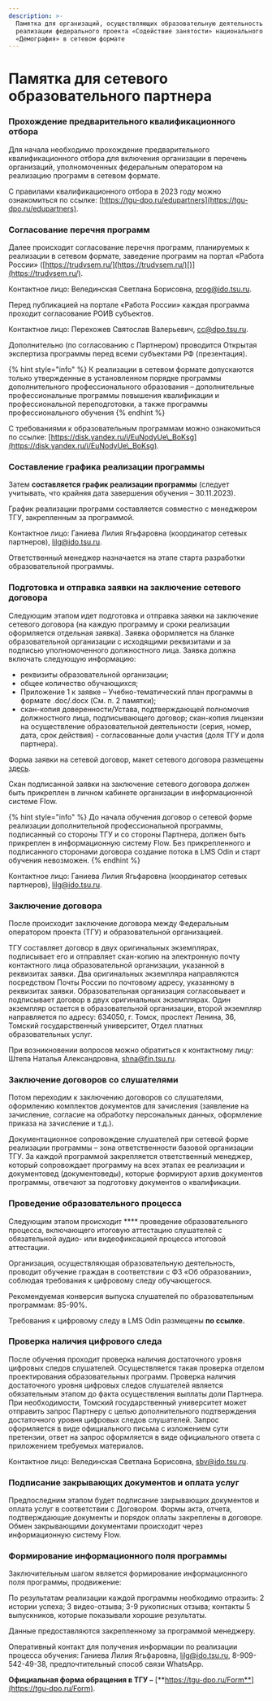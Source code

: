 ```yaml
---
description: >-
  Памятка для организаций, осуществляющих образовательную деятельность в рамках
  реализации федерального проекта «Содействие занятости» национального проекта
  «Демография» в сетевом формате
---
```


# Памятка для сетевого образовательного партнера

### П**рохождение предварительного квалификационного отбора**

Для начала необходимо прохождение предварительного квалификационного отбора для включения организации в перечень организаций, уполномоченных федеральным оператором на реализацию программ в сетевом формате.

С правилами квалификационного отбора в 2023 году можно ознакомиться по ссылке: [https://tgu-dpo.ru/edupartners](https://tgu-dpo.ru/edupartners).

### **Согласование перечня программ**

Далее происходит согласование перечня программ, планируемых к реализации в сетевом формате, заведение программ на портал «Работа России» ([https://trudvsem.ru/](https://trudvsem.ru/)[)](https://trudvsem.ru/).

Контактное лицо: Велединская Светлана Борисовна, [prog@ido.tsu.ru](mailto:prog@ido.tsu.ru).

Перед публикацией на портале «Работа России» каждая программа проходит согласование РОИВ субъектов.&#x20;

Контактное лицо: Перехожев Святослав Валерьевич, [cc@dpo.tsu.ru](mailto:cc@dpo.tsu.ru).

Дополнительно (по согласованию с Партнером) проводится Открытая экспертиза программы перед всеми субъектами РФ (презентация).

{% hint style="info" %}
К реализации в сетевом формате допускаются только утвержденные в установленном порядке программы дополнительного профессионального образования – дополнительные профессиональные программы повышения квалификации и профессиональной переподготовки, а также программы профессионального обучения
{% endhint %}

С требованиями к образовательным программам можно ознакомиться по ссылке: [https://disk.yandex.ru/i/EuNodyUe\_BoKsg](https://disk.yandex.ru/i/EuNodyUe\_BoKsg).

### Составление графика реализации программы

Затем **составляется график реализации программы** (следует учитывать, что крайняя дата завершения обучения – 30.11.2023).

График реализации программ составляется совместно с менеджером ТГУ, закрепленным за программой.

Контактное лицо: Ганиева Лилия Ягьфаровна (координатор сетевых партнеров), [lilg@ido.tsu.ru](mailto:lilg@ido.tsu.ru).

Ответственный менеджер назначается на этапе старта разработки образовательной программы.

### Подготовка и отправка заявки на заключение сетевого договора

Следующим этапом идет подготовка и отправка заявки на заключение сетевого договора (на каждую программу и сроки реализации оформляется отдельная заявка). Заявка оформляется на бланке образовательной организации с исходящими реквизитами и за подписью уполномоченного должностного лица. Заявка должна включать следующую информацию:

* реквизиты образовательной организации;&#x20;
* общее количество обучающихся;
* Приложение 1 к заявке – Учебно-тематический план программы в формате .doc/.docx (См. п. 2 памятки);
* скан-копия доверенности/Устава, подтверждающей полномочия должностного лица, подписывающего договор; скан-копия лицензии на осуществление образовательной деятельности (серия, номер, дата, срок действия) - согласованные доли участия (доля ТГУ и доля партнера).

Форма заявки на сетевой договор, макет сетевого договора размещены [здесь](https://disk.yandex.ru/client/disk/%D0%94%D0%B5%D0%BC%D0%BE%D0%B3%D1%80%D0%B0%D1%84%D0%B8%D1%8F%202022/%D0%A1%D0%B5%D1%82%D0%B5%D0%B2%D0%BE%D0%B5%20%D0%B2%D0%B7%D0%B0%D0%B8%D0%BC%D0%BE%D0%B4%D0%B5%D0%B9%D1%81%D1%82%D0%B2%D0%B8%D0%B5).&#x20;

Скан подписанной заявки на заключение сетевого договора должен быть прикреплен в личном кабинете организации в информационной системе Flow.

{% hint style="info" %}
До начала обучения договор о сетевой форме реализации дополнительной профессиональной программы, подписанный со стороны ТГУ и со стороны Партнера, должен быть прикреплен в информационную систему Flow. Без прикрепленного и подписанного сторонами договора создание потока в LMS Odin и старт обучения невозможен.&#x20;
{% endhint %}

Контактное лицо: Ганиева Лилия Ягьфаровна (координатор сетевых партнеров), [lilg@ido.tsu.ru](mailto:lilg@ido.tsu.ru).

### Заключение договора

После происходит заключение договора между Федеральным оператором проекта (ТГУ) и образовательной организацией.&#x20;

ТГУ составляет договор в двух оригинальных экземплярах, подписывает его и отправляет скан-копию на электронную почту контактного лица образовательной организации, указанной в реквизитах заявки. Два оригинальных экземпляра направляются посредством Почты России по почтовому адресу, указанному в реквизитах заявки. Образовательная организация согласовывает и подписывает договор в двух оригинальных экземплярах. Один экземпляр остается в образовательной организации, второй экземпляр направляется по адресу: 634050, г. Томск, проспект Ленина, 36, Томский государственный университет, Отдел платных образовательных услуг.&#x20;

При возникновении вопросов можно обратиться к контактному лицу: Штепа Наталья Александровна, [shna@fin.tsu.ru](mailto:shna@fin.tsu.ru).

### Заключение договоров со слушателями

Потом переходим к заключению договоров со слушателями, оформлению комплектов документов для зачисления (заявление на зачисление, согласие на обработку персональных данных, оформление приказа на зачисление и т.д.).

Документационное сопровождение слушателей при сетевой форме реализации программы – зона ответственности базовой организации ТГУ. За каждой программой закрепляется ответственный менеджер, который сопровождает программу на всех этапах ее реализации и документовед (документоведы), которые формируют архив документов программы, отвечают за подготовку документов о квалификации.&#x20;

### Проведение образовательного процесса

Следующим этапом происходит **** проведение образовательного процесса, включающего итоговую аттестацию слушателей с обязательной аудио- или видеофиксацией процесса итоговой аттестации.&#x20;

Организация, осуществляющая образовательную деятельность, проводит обучение граждан в соответствии с ФЗ «Об образовании», соблюдая требования к цифровому следу обучающегося.

Рекомендуемая конверсия выпуска слушателей по образовательным программам: 85-90%.

Требования к цифровому следу в LMS Odin размещены **по ссылке.**&#x20;

### **Проверка наличия цифрового следа**

После обучения проходит проверка наличия достаточного уровня цифровых следов слушателей. Осуществляется такая проверка отделом проектирования образовательных программ. Проверка наличия достаточного уровня цифровых следов слушателей является обязательным этапом до факта осуществления выплаты доли Партнера. При необходимости, Томский государственный университет может отправить запрос Партнеру с целью дополнительного подтверждения достаточного уровня цифровых следов слушателей. Запрос оформляется в виде официального письма с изложением сути претензии, ответ на запрос оформляется в виде официального ответа с приложением требуемых материалов.

Контактное лицо: Велединская Светлана Борисовна, [sbv@ido.tsu.ru](mailto:sbv@ido.tsu.ru).

### Подписание закрывающих документов и оплата услуг

Предпоследним этапом будет подписание закрывающих документов и оплата услуг в соответствии с Договором. Формы акта, отчета, подтверждающие документы и порядок оплаты закреплены в договоре. Обмен закрывающими документами происходит через информационную систему Flow.

### Формирование информационного поля программы

Заключительным шагом является формирование информационного поля программы, продвижение:&#x20;

По результатам реализации каждой программы необходимо отразить: 2 истории успеха; 3        видео-отзыва; 3-9 рукописных отзыва; контакты 5 выпускников, которые показывали хорошие результаты.

Данные предоставляются закрепленному за программой менеджеру.

Оперативный контакт для получения информации по реализации процесса обучения: Ганиева Лилия Ягьфаровна, [lilg@ido.tsu.ru](mailto:lilg@ido.tsu.ru), 8-909-542-49-38, предпочтительный способ связи WhatsApp.

**Официальная форма обращения в ТГУ –** [**https://tgu-dpo.ru/Form**](https://tgu-dpo.ru/Form).
